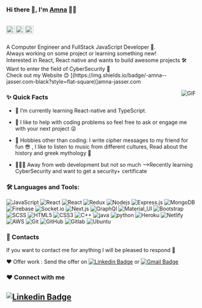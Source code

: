 ### Hi there 👋, I'm [Amna](https://github.com/Amna-cpe) 👨‍💻

<br/>

<a href="https://www.linkedin.com/in/amnaalthafeeri/">
  <img align="left" alt="Amna's Linkedin" width="22px" src="https://cdn.jsdelivr.net/npm/simple-icons@v3/icons/linkedin.svg" />
</a>


<a href="https://twitter.com/am26_00">
  <img align="left" alt="Amna Jasser | Twitter" width="22px" src="https://cdn.jsdelivr.net/npm/simple-icons@v3/icons/twitter.svg" />
</a>

<a href="mailto:amnaalthaferi@gmail.com">
  <img align="left" alt="Amna's Email" width="22px" src="https://cdn.jsdelivr.net/npm/simple-icons@v3/icons/gmail.svg" />
</a>


<br />

<br/>

<p>
A Computer Engineer and FullStack JavaScript Developer 🚀.
 <br/>
 Always working on some project or learning something new!
<br/>
Interested in React, React native and wants to build awesome projects 🛠
<br/>
Want to enter the field of CyberSecurity 🔐
<br/>
Check out my Website 😊 [(https://img.shields.io/badge/-amna--jasser.com-black?style=flat-square)]amna-jasser.com
</p>


  <img align="right" alt="GIF" src="https://media.giphy.com/media/L1R1tvI9svkIWwpVYr/giphy.gif" />
  
### ✨ Quick Facts


- 🌱 I’m currently learning React-native and TypeScript.

- 💬 I like to help with coding problems so feel free to ask or engage me with your next project 😜
- 🎿 Hobbies other than coding: I write cipher messages to my friend for fun 😎 , I like to listen to music from different cultures, Read about the history and greek mythology 👀


- 👨🏽‍💻 Away from web development but not so much -->Recently learning CyberSecurity and want to get a security+ certificate

### 🛠️ Languages and Tools:

![JavaScript](https://img.shields.io/badge/-JavaScript-black?style=flat-square&logo=javascript)
![React](https://img.shields.io/badge/-React-black?style=flat-square&logo=react)
![React](https://img.shields.io/badge/-react--native-black?style=flat-square&logo=react)
![Redux](https://img.shields.io/badge/-Redux-black?style=flat-square&logo=Redux)
![Nodejs](https://img.shields.io/badge/-Nodejs-black?style=flat-square&logo=Node.js)
![Express.js](https://img.shields.io/badge/-Express-black?style=flat-square&logo=expressjs)
![MongoDB](https://img.shields.io/badge/-MongoDB-black?style=flat-square&logo=mongodb)
![Firebase](https://img.shields.io/badge/-Firebase-black?style=flat-square&logo=Firebase)
![Socket.io](https://img.shields.io/badge/-Socket-black?style=flat-square&logo=socket.io)
![Next.js](https://img.shields.io/badge/-Next-black?style=flat-square&logo=Next.js)
![GraphQl](https://img.shields.io/badge/-graphQl-black?style=flat-square&logo=graphql)
![Material_UI](https://img.shields.io/badge/-Material_UI-black?style=flat-square&logo=material-ui)
![Bootstrap](https://img.shields.io/badge/-Bootstrap-black?style=flat-square&logo=bootstrap)
![SCSS](https://img.shields.io/badge/-SCSS-black?style=flat-square&logo=SASS)
![HTML5](https://img.shields.io/badge/-HTML5-black?style=flat-square&logo=html5&logoColor=white)
![CSS3](https://img.shields.io/badge/-CSS3-black?style=flat-square&logo=css3)
![C++](https://img.shields.io/badge/-C++-black?style=flat-square&logo=c)
![java](https://img.shields.io/badge/-java-black?style=flat-square&logo=java)
![python](https://img.shields.io/badge/-python-black?style=flat-square&logo=python)
![Heroku](https://img.shields.io/badge/-Heroku-black?style=flat-square&logo=heroku)
![Netlify](https://img.shields.io/badge/-Netlify-black?style=flat-square&logo=netlify)
![AWS](https://img.shields.io/badge/-aws-black?style=flat-square&logo=amazon)
![Git](https://img.shields.io/badge/-Git-black?style=flat-square&logo=git)
![GitHub](https://img.shields.io/badge/-GitHub-black?style=flat-square&logo=github)
![Gitlab](https://img.shields.io/badge/-Gitlab-black?style=flat-square&logo=gitlab)
![Ubuntu](https://img.shields.io/badge/-kalilinux-black?style=flat-square&logo=kalilinux)



### 👣 Contacts

If you want to contact me for anything I will be pleased to respond 🥰

❤️ Offer work : Send the offer on [![Linkedin Badge](https://img.shields.io/badge/-amna--jaser-blue?style=flat-square&logo=linkedin)](https://www.linkedin.com/in/amnaalthafeeri/)
or 
[![Gmail Badge](https://img.shields.io/badge/-amnaalthaferi@gmail.com-c14438?style=flat-square&logo=Gmail&logoColor=white&link=mailto:amnaalthaferi@gmail.com)](mailto:amnaalthaferi@gmail.com)



### ❤️ Connect with me 
[![Linkedin Badge](https://img.shields.io/badge/-amna--jaser-blue?style=flat-square&logo=linkedin)](https://www.linkedin.com/in/amnaalthafeeri/)
----
